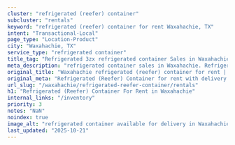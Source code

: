 ```yaml
---
cluster: "refrigerated (reefer) container"
subcluster: "rentals"
keyword: "refrigerated (reefer) container for rent Waxahachie, TX"
intent: "Transactional-Local"
page_type: "Location-Product"
city: "Waxahachie, TX"
service_type: "refrigerated container"
title_tag: "Refrigerated 3zx refrigerated container Sales in Waxahachie | LC Container"
meta_description: "refrigerated container sales in Waxahachie. Refrigerated containers with climate control. Fast delivery, competitive pricing. Serving refrigerated reefer container area. Quote ID: UCH. Call (214) 524-4168 for your free quote today."
original_title: "Waxahachie refrigerated (reefer) container for rent | LC"
original_meta: "Refrigerated (Reefer) Container for rent with delivery in Waxahachie, TX. LC Container — local Since 2003. Get pricing today."
url_slug: "/waxahachie/refrigerated-reefer-container/rentals"
h1: "Refrigerated (Reefer) Container For Rent in Waxahachie"
internal_links: "/inventory"
priority: 3
notes: "NaN"
noindex: true
image_alt: "refrigerated container available for delivery in Waxahachie"
last_updated: "2025-10-21"
---
```


<!-- TODO: Add unique city/inventory copy, images, and internal links here. -->
